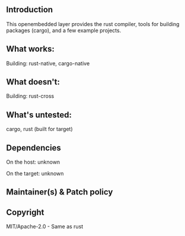 ## Introduction

This openembedded layer provides the rust compiler, tools for building packages
(cargo), and a few example projects.

## What works:

 Building:
	 rust-native, cargo-native

## What doesn't:

 Building:
	rust-cross

## What's untested:

 cargo, rust (built for target)

## Dependencies

On the host:
	unknown

On the target:
	unknown

## Maintainer(s) & Patch policy

## Copyright

MIT/Apache-2.0 - Same as rust

